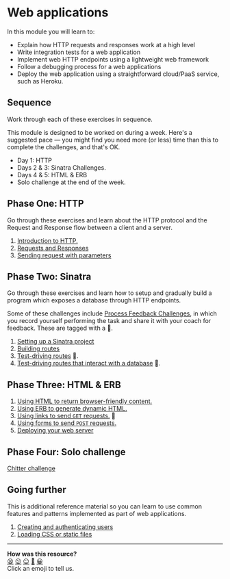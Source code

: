 # Web applications

In this module you will learn to:
  * Explain how HTTP requests and responses work at a high level
  * Write integration tests for a web application
  * Implement web HTTP endpoints using a lightweight web framework
  * Follow a debugging process for a web applications
  * Deploy the web application using a straightforward cloud/PaaS service, such as Heroku.

## Sequence

Work through each of these exercises in sequence.

This module is designed to be worked on during a week. Here's a suggested pace — you might find you need more (or less) time than this to complete the challenges, and that's OK.
 * Day 1: HTTP
 * Days 2 & 3: Sinatra Challenges.
 * Days 4 & 5: HTML & ERB
 * Solo challenge at the end of the week.

## Phase One: HTTP

Go through these exercises and learn about the HTTP protocol and the Request and Response flow between a client and a server.

1. [Introduction to HTTP.](./http_bites/01_intro_to_http.md)
2. [Requests and Responses](./http_bites/02_requests_and_responses.md)
3. [Sending request with parameters](./http_bites/03_request_parameters.md)

## Phase Two: Sinatra

Go through these exercises and learn how to setup and gradually build a program which exposes a database through HTTP endpoints.

Some of these challenges include [Process Feedback Challenges](https://github.com/makersacademy/golden-square/blob/main/pills/process_feedback_challenges.md), in which you record yourself performing the task and share it with your coach for feedback. These are tagged with a 📡.

1. [Setting up a Sinatra project](./challenges/01_setting_up_sinatra_project.md)
2. [Building routes](./challenges/02_building_a_route.md)
3. [Test-driving routes](./challenges/03_test_driving_a_route.md) 📡.
4. [Test-driving routes that interact with a database](./challenges/04_test_driving_route_with_database.md) 📡.

## Phase Three: HTML & ERB

1. [Using HTML to return browser-friendly content.](./html_bites/01_page_structure.md)
2. [Using ERB to generate dynamic HTML.](./html_bites/02_using_erb_dynamic_page.md)
3. [Using links to send `GET` requests.](./html_bites/03_using_links.md) 📡
4. [Using forms to send `POST` requests.](./html_bites/04_using_forms.md) 
5. [Deploying your web server](./challenges/05_deploying.md)

## Phase Four: Solo challenge

[Chitter challenge](./projects/chitter.md)

## Going further

This is additional reference material so you can learn to use common features and patterns implemented as part of web applications.

1. [Creating and authenticating users](./pills/user_authentication.ed.md)
2. [Loading CSS or static files](./pills/loading_css_or_static_files.ed.md)

<!-- BEGIN GENERATED SECTION DO NOT EDIT -->

---

**How was this resource?**  
[😫](https://airtable.com/shrUJ3t7KLMqVRFKR?prefill_Repository=makersacademy/web-applications&prefill_File=README.md&prefill_Sentiment=😫) [😕](https://airtable.com/shrUJ3t7KLMqVRFKR?prefill_Repository=makersacademy/web-applications&prefill_File=README.md&prefill_Sentiment=😕) [😐](https://airtable.com/shrUJ3t7KLMqVRFKR?prefill_Repository=makersacademy/web-applications&prefill_File=README.md&prefill_Sentiment=😐) [🙂](https://airtable.com/shrUJ3t7KLMqVRFKR?prefill_Repository=makersacademy/web-applications&prefill_File=README.md&prefill_Sentiment=🙂) [😀](https://airtable.com/shrUJ3t7KLMqVRFKR?prefill_Repository=makersacademy/web-applications&prefill_File=README.md&prefill_Sentiment=😀)  
Click an emoji to tell us.

<!-- END GENERATED SECTION DO NOT EDIT -->
